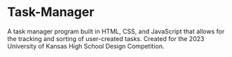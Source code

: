 # Task-Manager
A task manager program built in HTML, CSS, and JavaScript that allows for the tracking and sorting of user-created tasks. Created for the 2023 University of Kansas High School Design Competition.
